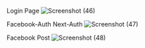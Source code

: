 
Login Page
![Screenshot (46)](https://github.com/hatimbat05/Facebook-Clone-WebApp/assets/111435807/d01b218f-3ab7-46c3-bd8f-afd5dac0ab60)

Facebook-Auth Next-Auth
![Screenshot (47)](https://github.com/hatimbat05/Facebook-Clone-WebApp/assets/111435807/3b981435-caa4-4c1e-ba70-95508317453b)

Facebook Post
![Screenshot (48)](https://github.com/hatimbat05/Facebook-Clone-WebApp/assets/111435807/f881ac17-0434-44eb-9418-33035f6584d4)

